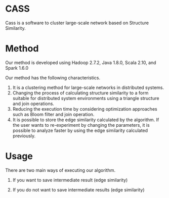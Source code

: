 # CASS
Cass is a software to cluster large-scale network based on Structure Similarity. 

# Method
Our method is developed using Hadoop 2.7.2, Java 1.8.0, Scala 2.10, and Spark 1.6.0

Our method has the following characteristics.
1)	It is a clustering method for large-scale networks in distributed systems.
2)	Changing the process of calculating structure similarity to a form suitable for distributed system environments using a triangle structure and join operations.
3)	Reducing the execution time by considering optimization approaches such as Bloom filter and join operation.
4)  It is possible to store the edge similarity calculated by the algorithm. If the user wants to re-experiment by changing the parameters, it is possible to analyze faster by using the edge similarity calculated previously.

# Usage
There are two main ways of executing our algorithm.

1) If you want to save intermediate result (edge similarity)

2) If you do not want to save intermediate results (edge similarity)




